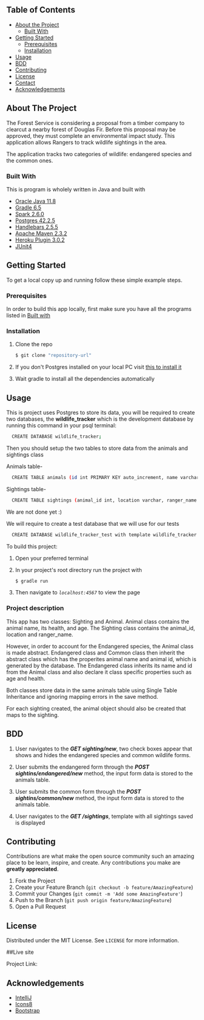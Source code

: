 ## Table of Contents

* [About the Project](#about-the-project)
    * [Built With](#built-with)
* [Getting Started](#getting-started)
    * [Prerequisites](#prerequisites)
    * [Installation](#installation)
* [Usage](#usage)
* [BDD](#bdd)
* [Contributing](#contributing)
* [License](#license)
* [Contact](#contact)
* [Acknowledgements](#acknowledgements)



<!-- ABOUT THE PROJECT -->
## About The Project

The Forest Service is considering a proposal from a timber company to clearcut a nearby forest of Douglas Fir. Before this proposal may be approved, they must complete an environmental impact study. This application allows Rangers to track wildlife sightings in the area.

The application tracks two categories of wildlife: endangered species and the common ones.

### Built With
This is program is wholely written in Java and built with
* [Oracle Java 11.8](https://www.oracle.com/java/)
* [Gradle 6.5](https://gradle.org/)
* [Spark 2.6.0](http://sparkjava.com/)
* [Postgres 42.2.5](https://www.postgresql.org/)
* [Handlebars 2.5.5](https://handlebarsjs.com/)
* [Apache Maven 2.3.2](https://maven.apache.org/)
* [Heroku Plugin 3.0.2](https://elements.heroku.com/addons)
* [JUnit4](https://junit.org/junit5/)



<!-- GETTING STARTED -->
## Getting Started

To get a local copy up and running follow these simple example steps.

### Prerequisites

In order to build this app locally, first make sure you have all the programs listed in [Built with](#built-with)


### Installation

1. Clone the repo
    ```sh
    $ git clone "repository-url"
    ```
2. If you don't Postgres installed on your local PC visit [this to install it](https://www.postgresql.org/download/)

3. Wait gradle to install all the dependencies automatically


## Usage

This is project uses Postgres to store its data, you will be required to create two
databases, the **wildlife_tracker** which is the development database by running this command in your psql terminal:

```sh
  CREATE DATABASE wildlife_tracker;
```

Then you should setup the two tables to store data from the animals and sightings class

Animals table-
```sh
  CREATE TABLE animals (id int PRIMARY KEY auto_increment, name varchar, endangered boolean, health varchar, age varchar);
```
Sightings table-
```sh
  CREATE TABLE sightings (animal_id int, location varchar, ranger_name varchar, sighting_id serial PRIMARY KEY);
```

We are not done yet :)

We will require to create a test database that we will use for our tests

  ```sh
    CREATE DATABASE wildlife_tracker_test with template wildlife_tracker ;
  ```

To build this project:

1. Open your preferred terminal

2. In your project's root directory run the project with
    ```sh
    $ gradle run
    ```
3. Then navigate to _`localhost:4567`_ to view the page

### Project description

This app has two classes: Sighting and Animal. Animal class contains the animal name, its health, and age. The Sighting class contains the animal_id, location and ranger_name.

However, in order to account for the Endangered species, the Animal class is made abstract. Endangered class and Common class then inherit the abstract class which has the properites animal name and animal id, which is generated by the database.
The Endangered class inherits its name and id from the Animal class and also declare it class specific properties such as age and health.

Both classes store data in the same animals table using Single Table Inheritance and ignoring mapping errors in the save method.

For each sighting created, the animal object should also be created that maps to the sighting.

## BDD

1. User navigates to the _**GET sighting/new**_, two check boxes appear that shows and hides the endangered species and common wildlife forms.

2. User submits the endangered form through the _**POST sightins/endangered/new**_ method, the input form data is stored to the animals table.

3. User submits the common form through the _**POST sightins/common/new**_ method, the input form data is stored to the animals table.

4. User navigates to the _**GET  /sightings**_, template with all sightings saved is displayed

## Contributing

Contributions are what make the open source community such an amazing place to be learn, inspire, and create. Any contributions you make are **greatly appreciated**.

1. Fork the Project
2. Create your Feature Branch (`git checkout -b feature/AmazingFeature`)
3. Commit your Changes (`git commit -m 'Add some AmazingFeature'`)
4. Push to the Branch (`git push origin feature/AmazingFeature`)
5. Open a Pull Request



<!-- LICENSE -->
## License

Distributed under the MIT License. See `LICENSE` for more information.

##Live site

Project Link:



<!-- ACKNOWLEDGEMENTS -->
## Acknowledgements
* [IntelliJ](https://www.jetbrains.com/idea/)
* [Icons8](https://icons8.com/icons)
* [Bootstrap](https://getbootstrap.com/)


